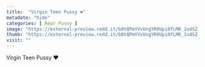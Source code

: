 ```yaml
---
title:  "Virgin Teen Pussy ❤️"
metadate: "hide"
categories: [ Rear Pussy ]
image: "https://external-preview.redd.it/b0tQPmYVvUngYR0Upi0fLMK_1odSZ-_MlfcBOWdZnoQ.jpg?auto=webp&s=07ca286142e23bd5ff17628f75ea2db2c77aee65"
thumb: "https://external-preview.redd.it/b0tQPmYVvUngYR0Upi0fLMK_1odSZ-_MlfcBOWdZnoQ.jpg?width=640&crop=smart&auto=webp&s=b76737105000e79a707695febf3b539aa1eb1b63"
visit: ""
---
```

Virgin Teen Pussy ❤️
